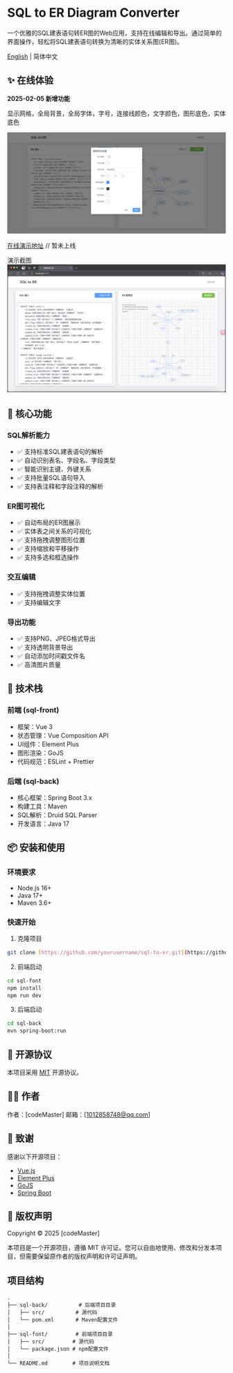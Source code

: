 # SQL to ER Diagram Converter

一个优雅的SQL建表语句转ER图的Web应用，支持在线编辑和导出。通过简单的界面操作，轻松将SQL建表语句转换为清晰的实体关系图(ER图)。

[English](./README_EN.md) | 简体中文

## ✨ 在线体验

**2025-02-05 新增功能**

显示网格，全局背景，全局字体，字号，连接线颜色，文字颜色，图形底色，实体底色

![alt text](image2.png)

[在线演示地址](#) // 暂未上线

演示截图![alt text](image.png)

## 🎯 核心功能

### SQL解析能力
- ✅ 支持标准SQL建表语句的解析
- ✅ 自动识别表名、字段名、字段类型
- ✅ 智能识别主键、外键关系
- ✅ 支持批量SQL语句导入
- ✅ 支持表注释和字段注释的解析

### ER图可视化
- ✅ 自动布局的ER图展示
- ✅ 实体表之间关系的可视化
- ✅ 支持拖拽调整图形位置
- ✅ 支持缩放和平移操作
- ✅ 支持多选和框选操作

### 交互编辑
- ✅ 支持拖拽调整实体位置
- ✅ 支持编辑文字

### 导出功能
- ✅ 支持PNG、JPEG格式导出
- ✅ 支持透明背景导出
- ✅ 自动添加时间戳文件名
- ✅ 高清图片质量

## 🚀 技术栈

### 前端 (sql-front)
- 框架：Vue 3 
- 状态管理：Vue Composition API
- UI组件：Element Plus
- 图形渲染：GoJS
- 代码规范：ESLint + Prettier

### 后端 (sql-back)
- 核心框架：Spring Boot 3.x
- 构建工具：Maven
- SQL解析：Druid SQL Parser
- 开发语言：Java 17


## 📦 安装和使用

### 环境要求
- Node.js 16+
- Java 17+
- Maven 3.6+

### 快速开始

1. 克隆项目
```bash
git clone [https://github.com/yourusername/sql-to-er.git](https://github.com/lbytsl/sql_to_ER.git)
```

2. 前端启动
```bash
cd sql-font
npm install
npm run dev
```

3. 后端启动
```bash
cd sql-back
mvn spring-boot:run
```


## 📝 开源协议

本项目采用 [MIT](LICENSE) 开源协议。

## 👨‍💻 作者

作者：[codeMaster]
邮箱：[1012858748@qq.com]

## 🙏 致谢

感谢以下开源项目：

- [Vue.js](https://vuejs.org/)
- [Element Plus](https://element-plus.org/)
- [GoJS](https://gojs.net/)
- [Spring Boot](https://spring.io/projects/spring-boot)

## 📜 版权声明

Copyright © 2025 [codeMaster]

本项目是一个开源项目，遵循 MIT 许可证。您可以自由地使用、修改和分发本项目，但需要保留原作者的版权声明和许可证声明。


## 项目结构
```
.
├── sql-back/          # 后端项目目录
│   ├── src/          # 源代码
│   └── pom.xml       # Maven配置文件
│
├── sql-font/         # 前端项目目录
│   ├── src/         # 源代码
│   └── package.json # npm配置文件
│
└── README.md        # 项目说明文档
```

